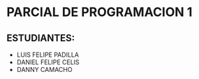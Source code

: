 # PARCIAL DE PROGRAMACION 1
## ESTUDIANTES:
- LUIS FELIPE PADILLA
- DANIEL FELIPE CELIS
- DANNY CAMACHO
